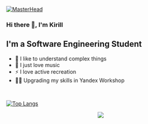 [![MasterHead]()](https://github.com/DKMFzF)

### Hi there 👋, I'm Kirill

## I'm a Software Engineering Student
- 💪 I like to understand complex things
- 🎉 I just love music
- ⚡ I love active recreation
- 🤹🏽 Upgrading my skills in Yandex Workshop

<div>
    <br>
</div>

[![Top Langs](https://github-readme-stats.vercel.app/api/top-langs/?username=dkmfzf&langs_count=10)](https://github.com/anuraghazra/github-readme-stats)

<div align="center">
    <img src="https://raw.githubusercontent.com/omidnikrah/profile-activity-generator/master/demo.png" />
</div>
